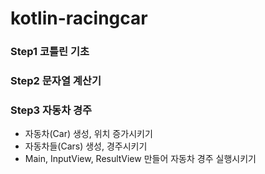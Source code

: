 # kotlin-racingcar

### Step1 코틀린 기초
### Step2 문자열 계산기
### Step3 자동차 경주
- 자동차(Car) 생성, 위치 증가시키기
- 자동차들(Cars) 생성, 경주시키기
- Main, InputView, ResultView 만들어 자동차 경주 실행시키기
